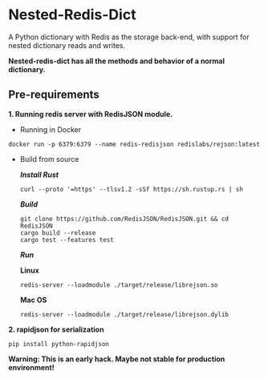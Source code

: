 # Nested-Redis-Dict

A Python dictionary with Redis as the storage back-end, with support for nested dictionary reads and writes.  

**Nested-redis-dict has all the methods and behavior of a normal dictionary.**

 


## Pre-requirements
**1. Running redis server with RedisJSON module.**
  - Running in Docker
  ```
  docker run -p 6379:6379 --name redis-redisjson redislabs/rejson:latest
  ```
  - Build from source
  
    ***Install Rust***
    ```
    curl --proto '=https' --tlsv1.2 -sSf https://sh.rustup.rs | sh

    ```
    ***Build***
    ```
    git clone https://github.com/RedisJSON/RedisJSON.git && cd RedisJSON
    cargo build --release
    cargo test --features test
    ```
    ***Run***
    
    **Linux**
    ```
    redis-server --loadmodule ./target/release/librejson.so
    ```
    
    **Mac OS**
    ```
    redis-server --loadmodule ./target/release/librejson.dylib
    ```
**2. rapidjson for serialization**
```
pip install python-rapidjson
```


**Warning: This is an early hack. Maybe not stable for production environment!** 
